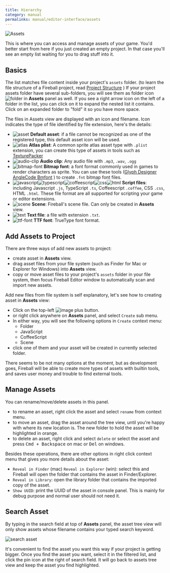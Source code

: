 ```yaml
---
title: Hierarchy
category: manual
permalinks: manual/editor-interface/assets
---
```


![Assets](https://cloud.githubusercontent.com/assets/344547/9374759/8e996776-472b-11e5-93fa-c22247676283.png)

This is where you can access and manage assets of your game. You'd better start from here if you just created an empty project. In that case you'll see an empty list waiting for you to drag stuff into it.

## Basics

The list matches file content inside your project's `assets` folder. (to learn the file structure of a Fireball project, read [Project Structure](/manual/project-structure) ) If your project assets folder have several sub-folders, you will see them as folder icon ![folder](https://cloud.githubusercontent.com/assets/344547/9375313/c04287fc-4731-11e5-8cda-259bebe5584a.png) in **Assets** panel as well. If you see a right arrow icon on the left of a folder in the list, you can click on it to expand the nested list it contains. Click on an expanded folder to "fold" it so you have more space.

The files in Assets view are displayed with an icon and filename. Icon indicates the type of file identified by file extension, here's the details:


- ![asset](https://cloud.githubusercontent.com/assets/344547/9375307/c016678a-4731-11e5-93a0-b0673e894c6c.png) **Default asset**: if a file cannot be recognized as one of the registered type, this default asset icon will be used.
- ![atlas](https://cloud.githubusercontent.com/assets/344547/9375310/c018bdd2-4731-11e5-9b3c-1772695feb4f.png) **Atlas plist**: A common sprite atlas asset type with `.plist` extension, you can create this type of assets in tools such as [TexturePacker](https://www.codeandweb.com/texturepacker)
- ![audio-clip](https://cloud.githubusercontent.com/assets/344547/9375309/c0182fac-4731-11e5-80d9-e74b92f0e098.png) **Audio clip**: Any audio file with `.mp3`, `.wav`, `.ogg`
- ![bitmap-font](https://cloud.githubusercontent.com/assets/344547/9375308/c018043c-4731-11e5-823a-9c60222a6c35.png) **Bitmap font**: a font format commonly used in games to render characters as sprite. You can use these tools ([Glyph Designer](http://glyphdesigner.71squared.com/) [AngleCode Bmfont](http://www.angelcode.com/products/bmfont/) ) to create `.fnt` bitmap font files.
- ![javascript](https://cloud.githubusercontent.com/assets/344547/9375314/c044c364-4731-11e5-9990-b3356ffd1e45.png)![typescript](https://cloud.githubusercontent.com/assets/344547/9375320/c06efc4c-4731-11e5-85c0-c21419fffb62.png)![coffeescript](https://cloud.githubusercontent.com/assets/344547/9375311/c03314d4-4731-11e5-945b-e1c6a72a0be6.png)![css](https://cloud.githubusercontent.com/assets/344547/9375312/c03f1c20-4731-11e5-8e90-ca90d442e12c.png)![html](https://cloud.githubusercontent.com/assets/344547/9375315/c044f352-4731-11e5-8788-e0e569574fdf.png) **Script files**: including Javascript `.js`, TypeScript `.ts`, Coffeescript `.coffee`, CSS `.css`, HTML `.html`. These file format are all supported for scripting your game or editor extensions.
- ![scene](https://cloud.githubusercontent.com/assets/344547/9375317/c057cfea-4731-11e5-8d57-e43d9dfd03b6.png) **Scene**: Fireball's scene file. Can only be created in **Assets** view.
- ![text](https://cloud.githubusercontent.com/assets/344547/9375319/c06c4718-4731-11e5-99e2-a47912dc5c2d.png) **Text file**: a file with extension `.txt`.
- ![ttf-font](https://cloud.githubusercontent.com/assets/344547/9375321/c0733c8a-4731-11e5-9648-77d857c60c55.png) **TTF font**: TrueType font format.


## Add Assets to Project

There are three ways of add new assets to project:

- create asset in **Assets** view.
- drag asset files from your file system (such as Finder for Mac or Explorer for Windows) into **Assets** view.
- copy or move asset files to your project's `assets` folder in your file system, then focus Fireball Editor window to automatically scan and import new assets.

Add new files from file system is self explanatory, let's see how to creating asset in  **Assets** view:

- Click on the top-left ![image](https://cloud.githubusercontent.com/assets/344547/9375817/dbe3e608-4737-11e5-90d1-5a575600c398.png) plus button.
- or right click anywhere on **Assets** panel, and select `Create` sub menu.
- In either way, you will see the following options in `Create` context menu:
  - Folder
  - JavaScript
  - CoffeeScript
  - Scene
- click one of them and your asset will be created in currently selected folder.

There seems to be not many options at the moment, but as development goes, Fireball will be able to create more types of assets with builtin tools, and saves user money and trouble to find external tools.

## Manage Assets

You can rename/move/delete assets in this panel.

- to rename an asset, right click the asset and select `rename` from context menu.
- to move an asset, drag the asset around the tree view, until you're happy with where its new location is. The new folder to hold the asset will be highlighted in orange.
- to delete an asset, right click and select `delete` or select the asset and press <kbd>Cmd + Backspace</kbd> on mac or <kbd>Del</kbd> on windows.

Besides these operations, there are other options in right click context menu that gives you more details about the asset:

- `Reveal in Finder` (mac) `Reveal in Explorer` (win): select this and Fireball will open the folder that contains the asset in Finder/Explorer.
- `Reveal in Library`: open the library folder that contains the imported copy of the asset.
- `Show UUID`: print the UUID of the asset in console panel. This is mainly for debug purpose and normal user should not need it.

## Search Asset

By typing in the search field at top of **Assets** panel,  the asset tree view will only show assets whose filename contains your typed search keyword.

![search asset](https://cloud.githubusercontent.com/assets/344547/9376761/ffbc3312-4743-11e5-9b3e-d7f5abe64b95.png)

It's convenient to find the asset you want this way if your project is getting bigger. Once you find the asset you want, select it in the filtered list, and click the pin icon at the right of search field. It will go back to assets tree view and keep the asset you find highlighted.
